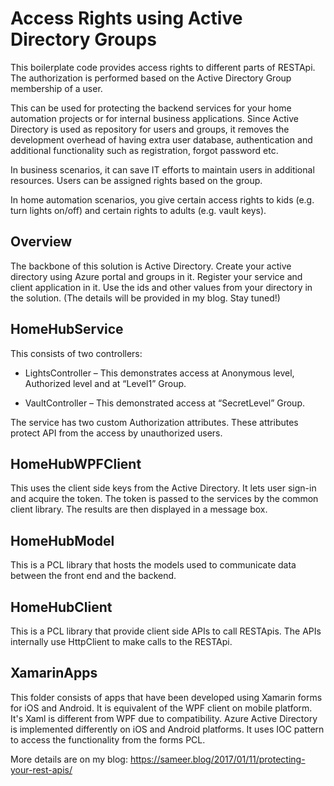 # Access Rights using Active Directory GroupsThis boilerplate code provides access rights to different parts of RESTApi. The authorization is performed based on the Active Directory Group membership of a user. This can be used for protecting the backend services for your home automation projects or for internal business applications. Since Active Directory is used as repository for users and groups, it removes the development overhead of having extra user database, authentication and additional functionality such as registration, forgot password etc.In business scenarios, it can save IT efforts to maintain users in additional resources. Users can be assigned rights based on the group.In home automation scenarios, you give certain access rights to kids (e.g. turn lights on/off) and certain rights to adults (e.g. vault keys).## OverviewThe backbone of this solution is Active Directory. Create your active directory using Azure portal and groups in it. Register your service and client application in it. Use the ids and other values from your directory in the solution. (The details will be provided in my blog. Stay tuned!)## HomeHubServiceThis consists of two controllers:* LightsController – This demonstrates access at Anonymous level, Authorized level and at “Level1” Group.* VaultController – This demonstrated access at “SecretLevel” Group.The service has two custom Authorization attributes. These attributes protect API from the access by unauthorized users.## HomeHubWPFClientThis uses the client side keys from the Active Directory. It lets user sign-in and acquire the token. The token is passed to the services by the common client library.The results are then displayed in a message box.## HomeHubModelThis is a PCL library that hosts the models used to communicate data between the front end and the backend.## HomeHubClientThis is a PCL library that provide client side APIs to call RESTApis. The APIs internally use HttpClient to make calls to the RESTApi.## XamarinAppsThis folder consists of apps that have been developed using Xamarin forms for iOS and Android. It is equivalent of the WPF client on mobile platform. It's Xaml is different from WPF due to compatibility. Azure Active Directory is implemented differently on iOS and Android platforms. It uses IOC pattern to access the functionality from the forms PCL.More details are on my blog: https://sameer.blog/2017/01/11/protecting-your-rest-apis/